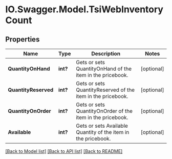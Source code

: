 # IO.Swagger.Model.TsiWebInventoryCount
## Properties

Name | Type | Description | Notes
------------ | ------------- | ------------- | -------------
**QuantityOnHand** | **int?** | Gets or sets QuantityOnHand of the item in the pricebook. | [optional] 
**QuantityReserved** | **int?** | Gets or sets QuantityReserved of the item in the pricebook. | [optional] 
**QuantityOnOrder** | **int?** | Gets or sets QuantityOnOrder of the item in the pricebook. | [optional] 
**Available** | **int?** | Gets or sets Available Quantity of the item in the pricebook. | [optional] 

[[Back to Model list]](../README.md#documentation-for-models) [[Back to API list]](../README.md#documentation-for-api-endpoints) [[Back to README]](../README.md)


